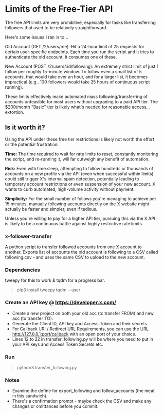 # Limits of the Free-Tier API

The free API limits are very prohibitive, especially for tasks like transferring followers that used to be relatively straightforward.

Here's some issues I ran in to...

Old Account (GET /2/users/me): Hit a 24-hour limit of 25 requests for certain user-specific endpoints. Each time you run the script and it tries to authenticate the old account, it consumes one of these.

New Account (POST /2/users/:id/following): An extremely strict limit of just 1 follow per roughly 15-minute window. To follow even a small list of 5 accounts, that would take over an hour, and for a larger list, it becomes impractical (e.g., 100 followers would take 25 hours of continuous script running).


These limits effectively make automated mass following/transferring of accounts unfeasible for most users without upgrading to a paid API tier. The $200/month "Basic" tier is likely what's needed for reasonable access... extortion.

## Is it worth it?

Using the API under these free tier restrictions is likely not worth the effort or the potential frustration.

**Time:** The time required to wait for rate limits to reset, constantly monitoring the script, and re-running it, will far outweigh any benefit of automation.

**Risk:** Even with time.sleep, attempting to follow hundreds or thousands of accounts on a new profile via the API (even when successful within limits) could still trigger X's internal spam detection, potentially leading to temporary account restrictions or even suspension of your new account. X wants to curb automated, high-volume activity without payment.

**Simplicity:** For the small number of follows you're managing to achieve per 15 minutes, manually following accounts directly on the X website might actually be faster and simpler, even if tedious.

Unless you're willing to pay for a higher API tier, pursuing this via the X API is likely to be a continuous battle against highly restrictive rate limits.

### x-follower-transfer
A python script to transfer followed accounts from one X account to another. Exports list of accounts the old account is following to a CSV called following.csv - and uses the same CSV to upload to the new account.

### Dependencies
tweepy for this to work & tqdm for a progress bar.

> pip3 install tweepy tqdm --user

### Create an API key @ https://developer.x.com/
- Create a new project on both your old acc (to transfer FROM) and new acc (to transfer TO).
- Generate the Client ID, API key and Access Token and their secrets.
- For Callback URI / Redirect URL Requirements, you can use the URL http://127.0.0.1:port/callback with an open port of your choice.
- Lines 12 to 22 in transfer_following.py will be where you need to put in your API keys and Access Token Secrets etc.

### Run
> python3 transfer_following.py

### Notes
- Examine the define for export_following and follow_accounts (the meat in this sandwich).
- There's a confirmation prompt - maybe check the CSV and make any changes or omittances before you commit.
